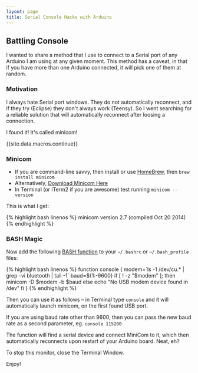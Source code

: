 ```yaml
---
layout: page
title: Serial Console Hacks with Arduino
---
```


## Battling Console

I wanted to share a method that I use to connect to a Serial port of any Arduino I am using at any given moment.  This method has a caveat, in that if you have more than one Arduino connected, it will pick one of them at random.

### Motivation

I always hate Serial port windows.  They do not automatically reconnect, and if they try (Eclipse) they don't always work (Teensy). So I went searching for a reliable solution that will automatically reconnect after loosing a connection.

I found it! It's called minicom! 


{{site.data.macros.continue}}


### Minicom

* If you are command-line savvy, then install or use [HomeBrew](http://brew.sh/), then ```brew install minicom```
* Alternatively, [Download Minicom Here](http://mac.softpedia.com/get/Developer-Tools/Minicom.shtml#download)
* In Terminal (or iTerm2 if you are awesome) test running ```minicom --version```

This is what I get:

<div class="panel panel-code"><div class="panel-heading">
     
{% highlight bash linenos %}
minicom version 2.7 (compiled Oct 20 2014)
{% endhighlight %}

</div></div>


### BASH Magic

Now add the following [BASH function](http://tldp.org/LDP/abs/html/complexfunct.html) to your ```~/.bashrc``` or ```~/.bash_profile``` files:


<div class="panel panel-code"><div class="panel-heading">
{% highlight bash linenos %}
function console {
  modem=`ls -1 /dev/cu.* | grep -vi bluetooth | tail -1`
  baud=${1:-9600}
  if [ ! -z "$modem" ]; then
    minicom -D $modem  -b $baud
  else
    echo "No USB modem device found in /dev"
  fi
}
{% endhighlight %}
</div></div>

Then you can use it as follows – in Terminal type `console` and it will automatically launch minicom, on the first found USB port.

If you are using baud rate other than 9600, then you can pass the new baud rate as a second parameter, eg. `console 115200`

The function will find a serial device and connect MiniCom to it, which then automatically reconnects upon restart of your Arduino board.  Neat, eh? 

To stop this monitor, close the Terminal Window.

Enjoy!

